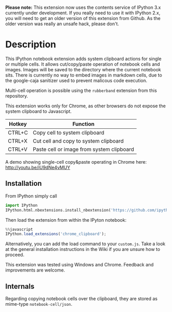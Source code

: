 **Please note:** This extension now uses the contents service of IPython 3.x currently under development. If you really need to use it with IPython 2.x, you will need to get an older version of this extension from Github. As the older version was really an unsafe hack, please don't.

Description
===========
This IPython notebook extension adds system clipboard actions for single or multiple cells. It allows cut/copy/paste operation of notebook cells and images. Images will be saved to the directory where the current notebook sits. There is currently no way to embed images in markdown cells, due to the google-caja sanitizer used to prevent malicous code execution.

Multi-cell operation is possible using the `rubberband` extension from this repository.

This extension works only for Chrome, as other browsers do not expose the system clipboard to Javascript.

| Hotkey | Function |
|--------|----------|
| CTRL+C | Copy cell to system clipboard             |
| CTRL+X | Cut cell and copy to system clipboard     |
| CTRL+V | Paste cell or image from system clipboard |

A demo showing single-cell copy&paste operating in Chrome here:
http://youtu.be/iU9dNe4vMUY

## Installation
From IPython simply call
```python
import IPython
IPython.html.nbextensions.install_nbextension('https://github.com/ipython-contrib/jupyter_contrib_nbextensions/raw/master/src/jupyter_contrib_nbextensions/nbextensions/chrome_clipboard/main.js')
```

Then load the extension from within the IPyton notebook:
```javascript
%%javascript
IPython.load_extensions('chrome_clipboard');
```
Alternatively, you can add the load command to your `custom.js`. Take a look at the general installation instructions in the Wiki if you are unsure how to proceed.

This extension was tested using Windows and Chrome. Feedback and improvements are welcome.

## Internals
Regarding copying notebook cells over the clipboard, they are stored as mime-type `notebook-cell/json`.
